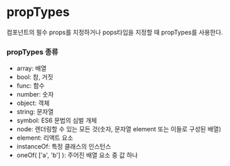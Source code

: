 # propTypes

컴포넌트의 필수 props를 지정하거나 pops타입을 지정할 때 propTypes를 사용한다.

### propTypes 종류

- array: 배열
- bool: 참, 거짓
- func: 함수
- number: 숫자
- object: 객체
- string: 문자열
- symbol: ES6 문법의 심벌 개체
- node: 렌더링할 수 있는 모든 것(숫자, 문자열 element 또는 이들로 구성된 배열)
- element: 리액트 요소
- instanceOf: 특정 클래스의 인스턴스
- oneOf( ['a', 'b'] ): 주어진 배열 요소 중 값 하나
